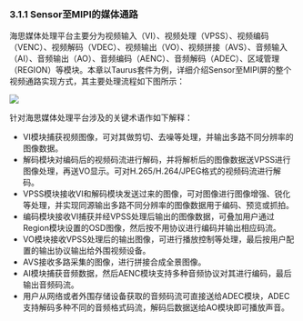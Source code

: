 ### 3.1.1 Sensor至MIPI的媒体通路

海思媒体处理平台主要分为视频输入（VI）、视频处理（VPSS）、视频编码（VENC）、视频解码（VDEC）、视频输出（VO）、视频拼接（AVS）、音频输入（AI）、音频输出（AO）、音频编码（AENC）、音频解码（ADEC）、区域管理（REGION）等模块。本章以Taurus套件为例，详细介绍Sensor至MIPI屏的整个视频通路实现方式，其主要处理流程如下图所示：

![](https://gitee.com/wgm2022/mypic/raw/master/hispark_taurus_helloworld_sample/001sensor%E5%88%B0mipi%E7%9A%84%E5%AA%92%E4%BD%93%E9%80%9A%E8%B7%AF.png)

针对海思媒体处理平台涉及的关键术语作如下解释：

* VI模块捕获视频图像，可对其做剪切、去噪等处理，并输出多路不同分辨率的图像数据。
* 解码模块对编码后的视频码流进行解码，并将解析后的图像数据送VPSS进行图像处理，再送VO显示。可对H.265/H.264/JPEG格式的视频码流进行解码。
* VPSS模块接收VI和解码模块发送过来的图像，可对图像进行图像增强、锐化等处理，并实现同源输出多路不同分辨率的图像数据用于编码、预览或抓拍。
* 编码模块接收VI捕获并经VPSS处理后输出的图像数据，可叠加用户通过Region模块设置的OSD图像，然后按不用协议进行编码并输出相应码流。
* VO模块接收VPSS处理后的输出图像，可进行播放控制等处理，最后按用户配置的输出协议输出给外围视频设备。
* AVS接收多路采集的图像，进行拼接合成全景图像。
* AI模块捕获音频数据，然后AENC模块支持多种音频协议对其进行编码，最后输出音频码流。
* 用户从网络或者外围存储设备获取的音频码流可直接送给ADEC模块，ADEC支持解码多种不同的音频格式码流，解码后数据送给AO模块即可播放声音。
